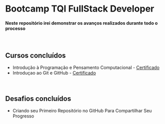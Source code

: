 # Bootcamp TQI FullStack Developer
#### Neste repositório irei demonstrar os avanços realizados durante todo o processo
<br />

## Cursos concluídos
<ul>
    <li>
        <span>
            Introdução à Programação e Pensamento Computacional -
            <a href="https://www.dio.me/certificate/A16FAE80">Certificado</a>
        </span>
    </li>
    <li>
        <span>
            Introduçao ao Git e GitHub -
            <a href="https://www.dio.me/certificate/A706FFBF">Certificado</a>
        </span>
    </li>
</ul>
<br />

## Desafios concluídos
<ul>
    <li>
        <span>
            Criando seu Primeiro Repositório no GitHub Para Compartilhar Seu Progresso
        </span>
    </li>
</ul>